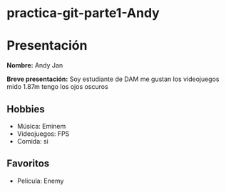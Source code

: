# practica-git-parte1-Andy
# Presentación
**Nombre:** Andy Jan

**Breve presentación:** Soy estudiante de DAM
me gustan los videojuegos
mido 1.87m
tengo los ojos oscuros

## Hobbies
- Música: Eminem
- Videojuegos: FPS
- Comida: si

## Favoritos
- Pelicula: Enemy

